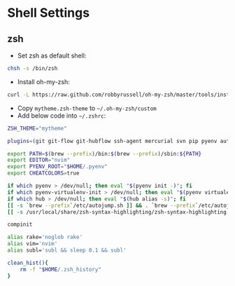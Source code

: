 Shell Settings
==============

## zsh

* Set zsh as default shell:

```bash
chsh -s /bin/zsh
```

* Install oh-my-zsh:

```bash
curl -L https://raw.github.com/robbyrussell/oh-my-zsh/master/tools/install.sh | sh
```

* Copy `mytheme.zsh-theme` to `~/.oh-my-zsh/custom`
* Add below code into `~/.zshrc`:

```bash
ZSH_THEME="mytheme"

plugins=(git git-flow git-hubflow ssh-agent mercurial svn pip pyenv autojump dirhistory colored-man brew brew-cask osx)

export PATH=$(brew --prefix)/bin:$(brew --prefix)/sbin:${PATH}
export EDITOR="nvim"
export PYENV_ROOT="$HOME/.pyenv"
export CHEATCOLORS=true

if which pyenv > /dev/null; then eval "$(pyenv init -)"; fi
if which pyenv-virtualenv-init > /dev/null; then eval "$(pyenv virtualenv-init -)"; fi
if which hub > /dev/null; then eval "$(hub alias -s)"; fi
[[ -s `brew --prefix`/etc/autojump.sh ]] && . `brew --prefix`/etc/autojump.sh
[[ -s /usr/local/share/zsh-syntax-highlighting/zsh-syntax-highlighting.zsh ]] && . /usr/local/share/zsh-syntax-highlighting/zsh-syntax-highlighting.zsh

compinit

alias rake='noglob rake'
alias vim='nvim'
alias subl='subl && sleep 0.1 && subl'

clean_hist(){
    rm -f "$HOME/.zsh_history"
}
```
